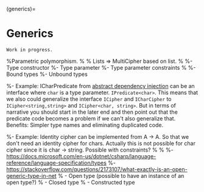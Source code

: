 (generics)=
# Generics

```{warning}
Work in progress.
```


%Parametric polymorphism.
%
% Lists => MultiCipher based on list.
%
%- Type constructor
%- Type parameter
%- Type parameter constraints
%
%- Bound types
%- Unbound types

%- Example: ICharPredicate from [abstract dependency injection](abstract-dependency-injection) can be an interface where `char` is a type parameter. `IPredicate<char>`. This means that we also could generalize the interface `ICipher` and `ICharCipher` to `ICipher<string,string>` and `ICipher<char, string>`. But in terms of narrative you should start in the later end and then point out that the predicate code becomes a problem if we can't also generalize that. Benefits: Simpler type names and eliminating duplicated code.

%- Example: Identity cipher can be implemented from A -> A. So that we don't need an identity cipher for chars. Actually this is not possible for char cipher since it is char -> string. Possible with constraints?
%
%
%- https://docs.microsoft.com/en-us/dotnet/csharp/language-reference/language-specification/types
%- https://stackoverflow.com/questions/2173107/what-exactly-is-an-open-generic-type-in-net
%  - Open type (possible to have an instance of an open type?)
%  - Closed type
%  - Constructed type
